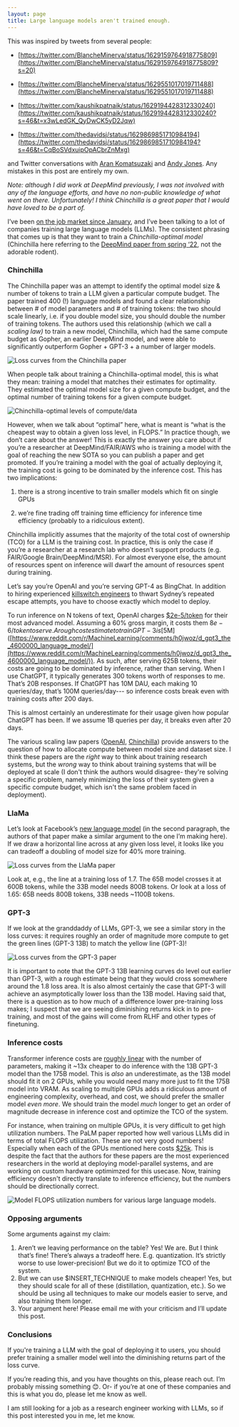 ```yaml
---
layout: page
title: Large language models aren't trained enough.
---
```


This was inspired by tweets from several people:

- [https://twitter.com/BlancheMinerva/status/1629159764918775809](https://twitter.com/BlancheMinerva/status/1629159764918775809?s=20)

- [https://twitter.com/BlancheMinerva/status/1629551017019711488](https://twitter.com/BlancheMinerva/status/1629551017019711488)

- [https://twitter.com/kaushikpatnaik/status/1629194428312330240](https://twitter.com/kaushikpatnaik/status/1629194428312330240?s=46&t=x3wLedGK_QyDwCK5yD2Jqw)

- [https://twitter.com/thedavidsj/status/1629869851710984194](https://twitter.com/thedavidsj/status/1629869851710984194?s=46&t=CqBoSVdxuipOpACbrZnMxg)

and Twitter conversations with [Aran Komatsuzaki](https://twitter.com/arankomatsuzaki/) and [Andy Jones](https://twitter.com/andy_l_jones). Any mistakes in this post are entirely my own.

_Note: although I did work at DeepMind previously, I was not involved with any of the language efforts, and have no non-public knowledge of what went on there. Unfortunately! I think Chinchilla is a great paper that I would have loved to be a part of._

I’ve been [on the job market since January]([https://www.cbc.ca/news/canada/edmonton/alphabet-closing-edmonton-deepmind-office-1.6724645](https://www.cbc.ca/news/canada/edmonton/alphabet-closing-edmonton-deepmind-office-1.6724645)), and I’ve been talking to a lot of companies training large language models (LLMs). The consistent phrasing that comes up is that they want to train a *Chinchilla-optimal model*  (Chinchilla here referring to the [DeepMind paper from spring ‘22]([https://arxiv.org/abs/2203.15556](https://arxiv.org/abs/2203.15556)), not the adorable rodent).

### Chinchilla

The Chinchilla paper was an attempt to identify the optimal model size & number of tokens to train a LLM given a particular compute budget. The paper trained 400 (!) language models and found a clear relationship between # of model parameters and # of training tokens: the two should scale linearly, i.e. if you double model size, you should double the number of training tokens. The authors used this relationship (which we call a *scaling law)* to train a new model, Chinchilla, which had the same compute budget as Gopher, an earlier DeepMind model, and were able to significantly outperform Gopher + GPT-3 + a number of larger models.

![Loss curves from the Chinchilla paper](/static/images/chinchilla-convergence.png)

When people talk about training a Chinchilla-optimal model, this is what they mean: training a model that matches their estimates for optimality. They estimated the optimal model size for a given compute budget, and the optimal number of training tokens for a given compute budget.

![Chinchilla-optimal levels of compute/data](/static/images/chinchilla-optimal.png)


However, when we talk about “optimal” here, what is meant is “what is the cheapest way to obtain a given loss level, in FLOPS.” In practice though, we don’t care about the answer! This is exactly the answer you care about if you’re a researcher at DeepMind/FAIR/AWS who is training a model with the goal of reaching the new SOTA so you can publish a paper and get promoted. If you’re training a model with the goal of actually deploying it, the training cost is going to be dominated by the inference cost. This has two implications:

1) there is a strong incentive to train smaller models which fit on single GPUs

2) we’re fine trading off training time efficiency for inference time efficiency (probably to a ridiculous extent). 

Chinchilla implicitly assumes that the majority of the total cost of ownership (TCO) for a LLM is the training cost. In practice, this is only the case if you’re a researcher at a research lab who doesn’t support products (e.g. FAIR/Google Brain/DeepMind/MSR). For almost everyone else, the amount of resources spent on inference will dwarf the amount of resources spent during training.

Let’s say you’re OpenAI and you’re serving GPT-4 as BingChat. In addition to hiring experienced [killswitch engineers](https://twitter.com/chrisjbakke/status/1628877552940097536) to thwart Sydney’s repeated escape attempts, you have to choose exactly which model to deploy. 

To run inference on N tokens of text, OpenAI charges [$2e-5/token](https://openai.com/api/pricing/) for their most advanced model. Assuming a 60% gross margin, it costs them $8e-6/token to serve. A rough cost estimate to train GPT-3 is [$5M]([https://www.reddit.com/r/MachineLearning/comments/h0jwoz/d_gpt3_the_4600000_language_model/](https://www.reddit.com/r/MachineLearning/comments/h0jwoz/d_gpt3_the_4600000_language_model/)). As such, after serving 625B tokens, their costs are going to be dominated by inference, rather than serving. When I use ChatGPT, it typically generates 300 tokens worth of responses to me. That’s 20B responses. If ChatGPT has 10M DAU, each making 10 queries/day, that’s 100M queries/day--- so inference costs break even with training costs after 200 days.

This is almost certainly an underestimate for their usage given how popular ChatGPT has been. If we assume 1B queries per day, it breaks even after 20 days. 

The various scaling law papers ([OpenAI](https://arxiv.org/abs/2001.08361), [Chinchilla](https://arxiv.org/abs/2203.15556)) provide answers to the question of how to allocate compute between model size and dataset size. I think these papers are the _right_ way to think about training research systems, but the _wrong_ way to think about training systems that will be deployed at scale (I don't think the authors would disagree- they're solving a specific problem, namely minimizing the loss of their system given a specific compute budget, which isn't the same problem faced in deployment).

### LlaMa

Let’s look at Facebook’s [new language model](https://ai.facebook.com/blog/large-language-model-llama-meta-ai/) (in the second paragraph, the authors of that paper make a similar argument to the one I’m making here). If we draw a horizontal line across at any given loss level, it looks like you can tradeoff a doubling of model size for 40% more training.

![Loss curves from the LlaMa paper](/static/images/llama-training-curves.png)


Look at, e.g., the line at a training loss of 1.7. The 65B model crosses it at 600B tokens, while the 33B model needs 800B tokens. Or look at a loss of 1.65: 65B needs 800B tokens, 33B needs ~1100B tokens. 

### GPT-3

If we look at the granddaddy of LLMs, GPT-3, we see a similar story in the loss curves: it requires roughly an order of magnitude more compute to get the green lines (GPT-3 13B) to match the yellow line (GPT-3)!

![Loss curves from the GPT-3 paper](/static/images/gpt-3-loss-curves.png)


It is important to note that the GPT-3 13B learning curves do level out earlier than GPT-3, with a rough estimate being that they would cross somewhere around the 1.8 loss area. It is also almost certainly the case that GPT-3 will achieve an asymptotically lower loss than the 13B model. Having said that, there is a question as to how much of a difference lower pre-training loss makes; I suspect that we are seeing diminishing returns kick in to pre-training, and most of the gains will come from RLHF and other types of finetuning.

### Inference costs

Transformer inference costs are [roughly linear](https://kipp.ly/blog/transformer-inference-arithmetic/) with the number of parameters, making it ~13x cheaper to do inference with the 13B GPT-3 model than the 175B model. This is _also_ an underestimate, as the 13B model should fit it on 2 GPUs, while you would need many more just to fit the 175B model into VRAM. As scaling to multiple GPUs adds a ridiculous amount of engineering complexity, overhead, and cost, we should prefer the smaller model _even more_. We should train the model _much_ longer to get an order of magnitude decrease in inference cost and optimize the TCO of the system.

For instance, when training on multiple GPUs, it is very difficult to get high utilization numbers. The PaLM paper reported how well various LLMs did in terms of total FLOPS utilization. These are not very good numbers! Especially when each of the GPUs mentioned here costs [$25k](https://www.shi.com/product/41094090/NVIDIA-Tesla-A100-GPU-computing-processor). This is despite the fact that the authors for these papers are the most experienced researchers in the world at deploying model-parallel systems, and are working on custom hardware optimimzed for this usecase. Now, training efficiency doesn't directly translate to inference efficiency, but the numbers should be directionally correct.

![Model FLOPS utilization numbers for various large language models.](/static/images/palm-utilization.png)



### Opposing arguments

Some arguments against my claim:

1. Aren’t we leaving performance on the table? Yes! We are. But I think that’s fine! There’s always a tradeoff here. E.g. quantization. It’s strictly worse to use lower-precision! But we do it to optimize TCO of the system.
2. But we can use $INSERT_TECHNIQUE to make models cheaper! Yes, but they should scale for all of these (distillation, quantization, etc.). So we should be using all techniques to make our models easier to serve, and also training them longer. 
3. Your argument here! Please email me with your criticism and I’ll update this post.

### Conclusions

If you're training a LLM with the goal of deploying it to users, you should prefer training a smaller model well into the diminishing returns part of the loss curve.

If you’re reading this, and you have thoughts on this, please reach out. I’m probably missing something 😊. Or- if you’re at one of these companies and this is what you do, please let me know as well. 

I am still looking for a job as a research engineer working with LLMs, so if this post interested you in me, let me know.